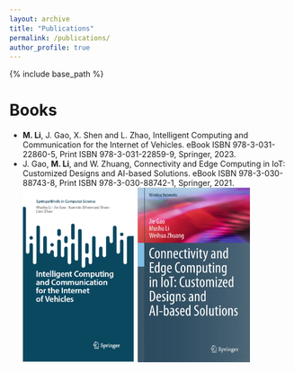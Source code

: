 ```yaml
---
layout: archive
title: "Publications"
permalink: /publications/
author_profile: true
---
```


{% include base_path %}

Books
======

* **M. Li**, J. Gao, X. Shen and L. Zhao, Intelligent Computing and Communication for the Internet of Vehicles. eBook ISBN 978-3-031-22860-5, Print ISBN 978-3-031-22859-9, Springer, 2023.
* J. Gao, **M. Li**, and W. Zhuang, Connectivity and Edge Computing in IoT: Customized Designs and AI-based Solutions. eBook ISBN 978-3-030-88743-8, Print ISBN 978-3-030-88742-1, Springer, 2021.
<br/><img src='/images/book1.png' width="200"> <img src='/images/book2.png' width="200">

